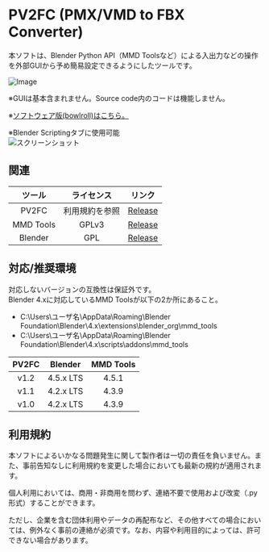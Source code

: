 # PV2FC (PMX/VMD to FBX Converter)
本ソフトは、Blender Python API（MMD Toolsなど）による入出力などの操作を外部GUIから予め簡易設定できるようにしたツールです。

![Image](https://github.com/user-attachments/assets/26423e12-b0fc-4ec2-b155-955dc7dbfe0d)

※GUIは基本含まれません。Source code内のコードは機能しません。

※[ソフトウェア版(bowlroll)はこちら。](https://bowlroll.net/file/336351)

※Blender Scriptingタブに使用可能<br/>
![スクリーンショット](https://github.com/user-attachments/assets/813fda16-2e09-4e3b-bd59-b64c61c41932)


## 関連
| ツール | ライセンス | リンク |
|:---:|:---:|---|
| PV2FC | 利用規約を参照 | [Release](https://github.com/Ghx86/PV2FC/releases) |
| MMD Tools | GPLv3 | [Release](https://github.com/MMD-Blender/blender_mmd_tools/releases) |
| Blender | GPL | [Release](https://download.blender.org/release/) |


## 対応/推奨環境
対応しないバージョンの互換性は保証外です。<br/>
Blender 4.xに対応しているMMD Toolsが以下の2か所にあること。
- C:\Users\ユーザ名\AppData\Roaming\Blender Foundation\Blender\4.x\extensions\blender_org\mmd_tools
- C:\Users\ユーザ名\AppData\Roaming\Blender Foundation\Blender\4.x\scripts\addons\mmd_tools

| PV2FC | Blender | MMD Tools | 
|:---:|:---:|:---:|
| v1.2 | 4.5.x LTS | 4.5.1 |
| v1.1 | 4.2.x LTS | 4.3.9 |
| v1.0 | 4.2.x LTS | 4.3.9 |


## 利用規約
本ソフトによるいかなる問題発生に関して製作者は一切の責任を負いません。また、事前告知なしに利用規約を変更した場合においても最新の規約が適用されます。

個人利用においては、商用・非商用を問わず、連絡不要で使用および改変（.py形式）することができます。

ただし、企業を含む団体利用やデータの再配布など、その他すべての場合においては、例外なく事前の連絡が必須です。なお、内容や利用目的によっては、許可できない場合があります。
